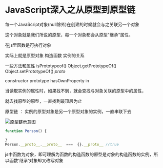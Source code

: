 # JavaScript深入之从原型到原型链

每一个JavaScript对象(null除外)在创建的时候就会与之关联另一个对象

这个对象就是我们所说的原型，每一个对象都会从原型"继承"属性。

在js里函数是可执行对象

实际上就是原型对象 构造函数 实例的关系

一些方法和属性 isPrototypeof()   Object.getPrototypeOf()   Object.setPrototypeOf()   _proto_
  
constructor   prototype   hasOwnProperty   in

当读取实例的属性时，如果找不到，就会查找与对象关联的原型中的属性，

就去找原型的原型，一直找到最顶层为止

原型链 ： 实例的原型对象是另一个原型对象的实例，一直串联下去

![原型链示意图](https://github.com/mqyqingfeng/Blog/raw/master/Images/prototype5.png)

```js
function Person() {

}
Person.__proto__.__proto__  ===  {}.__proto__ //true
```
js中函数为对象，即可理解为函数的构造函数的原型是对象的构造函数的实例，所以函数'继承'对象却又改写对象

